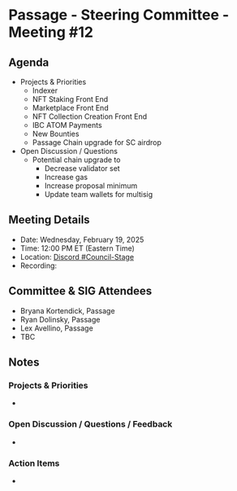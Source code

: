 # Passage - Steering Committee - Meeting #12

## Agenda
- Projects & Priorities
  -  Indexer
  -  NFT Staking Front End
  -  Marketplace Front End
  -  NFT Collection Creation Front End
  -  IBC ATOM Payments
  -  New Bounties
    - Passage Chain upgrade for SC airdrop
- Open Discussion / Questions
  - Potential chain upgrade to
    - Decrease validator set
    - Increase gas
    - Increase proposal minimum
    - Update team wallets for multisig

## Meeting Details
- Date: Wednesday, February 19, 2025
- Time: 12:00 PM ET (Eastern Time)
- Location: [Discord #Council-Stage](https://discord.gg/passage)
- Recording: 

## Committee & SIG Attendees
- Bryana Kortendick, Passage
- Ryan Dolinsky, Passage
- Lex Avellino, Passage
- TBC

##  Notes
### Projects & Priorities
- 

### Open Discussion / Questions / Feedback
- 

### Action Items
- 
